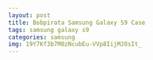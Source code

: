 ```yaml
---
layout: post
title: Bobpirata Samsung Galaxy S9 Case
tags: samsung galaxy s9
categories: samsung
img: 19Y7Kf3b7M8zNcubEu-VVp8IijMJOsIt_
---
```

